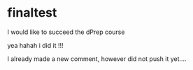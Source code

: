 # finaltest

I would like to succeed the dPrep course

yea hahah i did it !!!

I already made a new comment, however did not push it yet....